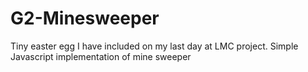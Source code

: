 G2-Minesweeper
==============

Tiny easter egg I have included on my last day at LMC project. Simple Javascript implementation of mine sweeper